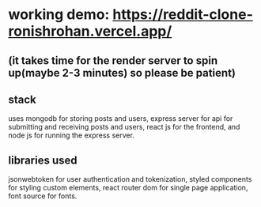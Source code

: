 # working demo: https://reddit-clone-ronishrohan.vercel.app/
## (it takes time for the render server to spin up(maybe 2-3 minutes) so please be patient)
## stack
uses mongodb for storing posts and users, express server for api for submitting and receiving posts and users, react js for the frontend, and node js for running the express server.

## libraries used
jsonwebtoken for user authentication and tokenization, styled components for styling custom elements, react router dom for single page application, font source for fonts.
